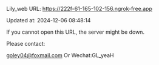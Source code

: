 Lily_web URL: https://222f-61-165-102-156.ngrok-free.app

Updated at: 2024-12-06 08:48:14

If you cannot open this URL, the server might be down.

Please contact: 

goley04@foxmail.com Or Wechat:GL_yeaH
